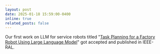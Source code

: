 ```yaml
---
layout: post
date: 2025-01-18 15:59:00-0400
inline: true
related_posts: false
---
```


Our first work on LLM for service robots titled "[Task Planning for a Factory Robot Using Large Language Model](https://ieeexplore.ieee.org/document/10844355)" got accepted and published in IEEE-RAL.
